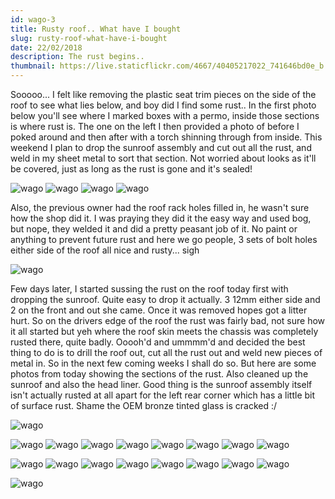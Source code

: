 ```yaml
---
id: wago-3
title: Rusty roof.. What have I bought
slug: rusty-roof-what-have-i-bought
date: 22/02/2018
description: The rust begins..
thumbnail: https://live.staticflickr.com/4667/40405217022_741646bd0e_b.jpg
---
```


Sooooo... I felt like removing the plastic seat trim pieces on the side of the roof to see what lies below, and boy did I find some rust.. In the first photo below you'll see where I marked boxes with a permo, inside those sections is where rust is. The one on the left I then provided a photo of before I poked around and then after with a torch shinning through from inside. This weekend I plan to drop the sunroof assembly and cut out all the rust, and weld in my sheet metal to sort that section. Not worried about looks as it'll be covered, just as long as the rust is gone and it's sealed!

![wago](https://live.staticflickr.com/4759/40306768282_d9daa71e5a_b.jpg)
![wago](https://live.staticflickr.com/4768/39640888594_e18cf92d62_b.jpg)
![wago](https://live.staticflickr.com/4741/40306767992_fd11d0738c_b.jpg)
![wago](https://live.staticflickr.com/4765/40351869141_037603a458_b.jpg)

Also, the previous owner had the roof rack holes filled in, he wasn't sure how the shop did it. I was praying they did it the easy way and used bog, but nope, they welded it and did a pretty peasant job of it. No paint or anything to prevent future rust and here we go people, 3 sets of bolt holes either side of the roof all nice and rusty... sigh

![wago](https://live.staticflickr.com/4701/40351871161_6432c13c16_b.jpg)

Few days later, I started sussing the rust on the roof today first with dropping the sunroof. Quite easy to drop it actually. 3 12mm either side and 2 on the front and out she came. Once it was removed hopes got a litter hurt. So on the drivers edge of the roof the rust was fairly bad, not sure how it all started but yeh where the roof skin meets the chassis was completely rusted there, quite badly. Ooooh'd and ummmm'd and decided the best thing to do is to drill the roof out, cut all the rust out and weld new pieces of metal in. So in the next few coming weeks I shall do so. But here are some photos from today showing the sections of the rust. Also cleaned up the sunroof and also the head liner. Good thing is the sunroof assembly itself isn't actually rusted at all apart for the left rear corner which has a little bit of surface rust. Shame the OEM bronze tinted glass is cracked :/

![wago](https://live.staticflickr.com/4709/39738386044_6204c1f01c_b.jpg)

![wago](https://live.staticflickr.com/4675/40405217912_cd82eb5ef2_b.jpg#carouselimg)
![wago](https://live.staticflickr.com/4667/40405217022_741646bd0e_b.jpg#carouselimg)
![wago](https://live.staticflickr.com/4766/39738387194_5d32efa78f_b.jpg#carouselimg)
![wago](https://live.staticflickr.com/4673/40449029561_554919576e_b.jpg#carouselimg)
![wago](https://live.staticflickr.com/4608/40405219142_b02a478a94_b.jpg#carouselimg)
![wago](https://live.staticflickr.com/4720/39552860755_c4322f2112_b.jpg#carouselimg)
![wago](https://live.staticflickr.com/4670/39738378114_5e3aa0a8f6_b.jpg#carouselimg)
![wago](https://live.staticflickr.com/4673/38638660540_bbd85dc21b_b.jpg#carouselimg)

![wago](https://live.staticflickr.com/4675/40405217912_cd82eb5ef2_b.jpg#carouseldot8#dot1)
![wago](https://live.staticflickr.com/4667/40405217022_741646bd0e_b.jpg#carouseldot8#dot2)
![wago](https://live.staticflickr.com/4766/39738387194_5d32efa78f_b.jpg#carouseldot8#dot3)
![wago](https://live.staticflickr.com/4673/40449029561_554919576e_b.jpg#carouseldot8#dot4)
![wago](https://live.staticflickr.com/4608/40405219142_b02a478a94_b.jpg#carouseldot8#dot5)
![wago](https://live.staticflickr.com/4720/39552860755_c4322f2112_b.jpg#carouseldot8#dot6)
![wago](https://live.staticflickr.com/4670/39738378114_5e3aa0a8f6_b.jpg#carouseldot8#dot7)
![wago](https://live.staticflickr.com/4673/38638660540_bbd85dc21b_b.jpg#carouseldot8#dot8)

![wago](https://live.staticflickr.com/4665/40449027631_f378f14c69_b.jpg)